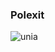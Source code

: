 ### **Polexit**
![unia][unia]


[unia]: https://st2.depositphotos.com/1482106/5408/i/950/depositphotos_54089785-stock-photo-poland-and-european-union-flag.jpg
